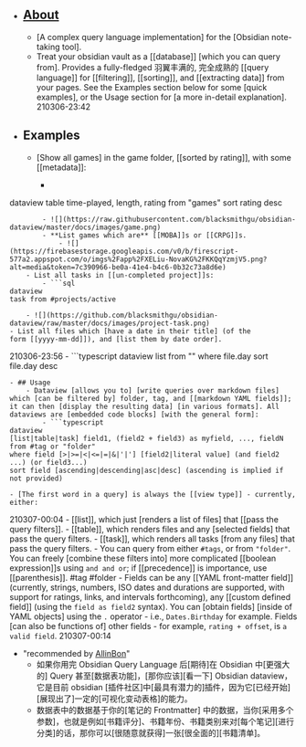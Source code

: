 - ## [About](https://github.com/blacksmithgu/obsidian-dataview)
    - [A complex query language implementation] for the [Obsidian note-taking tool].
    - Treat your obsidian vault as a [[database]] [which you can query from]. Provides a fully-fledged 羽翼丰满的, 完全成熟的 [[query language]] for [[filtering]], [[sorting]], and [[extracting data]] from your pages. See the Examples section below for some [quick examples], or the Usage section for [a more in-detail explanation].
210306-23:42
- ## Examples
    - [Show all games] in the game folder, [[sorted by rating]], with some [[metadata]]:
        - ```shell
dataview
table time-played, length, rating
from "games"
sort rating desc
```
        - ![](https://raw.githubusercontent.com/blacksmithgu/obsidian-dataview/master/docs/images/game.png)
        - **List games which are** [[MOBA]]s or [[CRPG]]s.
            - ![](https://firebasestorage.googleapis.com/v0/b/firescript-577a2.appspot.com/o/imgs%2Fapp%2FXELiu-NovaKG%2FKKQqYzmjV5.png?alt=media&token=7c390966-be0a-41e4-b4c6-0b32c73a8d6e)
    - List all tasks in [[un-completed project]]s:
        - ```sql
dataview
task from #projects/active
```
        - ![](https://github.com/blacksmithgu/obsidian-dataview/raw/master/docs/images/project-task.png)
    - List all files which [have a date in their title] (of the form [[yyyy-mm-dd]]), and [list them by date order].
210306-23:56
        - ```typescript
dataview
list from ""
where file.day
sort file.day desc
```
- ## Usage
    - Dataview [allows you to] [write queries over markdown files] which [can be filtered by] folder, tag, and [[markdown YAML fields]]; it can then [display the resulting data] [in various formats]. All dataviews are [embedded code blocks] [with the general form]:
        - ```typescript
dataview
[list|table|task] field1, (field2 + field3) as myfield, ..., fieldN
from #tag or "folder"
where field [>|>=|<|<=|=|&|'|'] [field2|literal value] (and field2 ...) (or field3...)
sort field [ascending|descending|asc|desc] (ascending is implied if not provided)
```
    - [The first word in a query] is always the [[view type]] - currently, either:
210307-00:04
        - [[list]], which just [renders a list of files] that [[pass the query filters]].
        - [[table]], which renders files and any [selected fields] that pass the query filters.
        - [[task]], which renders all tasks [from any files] that pass the query filters.
    - You can query from either `#tags`, or from `"folder"`. You can freely [combine these filters into] more complicated [[boolean expression]]s using `and and or`; if [[precedence]] is importance, use [[parenthesis]]. #tag #folder
    - Fields can be any [[YAML front-matter field]] (currently, strings, numbers, ISO dates and durations are supported, with support for ratings, links, and intervals forthcoming), any [[custom defined field]] (using the `field as field2` syntax). You can [obtain fields] [inside of YAML objects] using the `.` operator - i.e., `Dates.Birthday` for example. Fields [can also be functions of] other fields - for example, `rating + offset`, is `a valid field`.
210307-00:14
- "recommended by [AllinBon](https://www.zhihu.com/people/kio-mis)"
    - 如果你用完 Obsidian Query Language 后[期待]在 Obsidian 中[更强大的] Query 甚至[数据表功能]，[那你应该][看一下] Obsidian dataview，它是目前 obsidian [插件社区]中[最具有潜力的]插件，因为它[已经开始][展现出了]一定的[可视化变动表格]的能力。
    - 数据表中的数据基于你的[笔记的 Frontmatter] 中的数据，当你[采用多个参数]，也就是例如[书籍评分]、书籍年份、书籍类别来对[每个笔记][进行分类]的话，那你可以[很随意就获得]一张[很全面的][书籍清单]。
